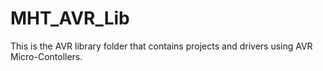 # MHT_AVR_Lib
This is the AVR library folder that contains projects and drivers using AVR Micro-Contollers.
